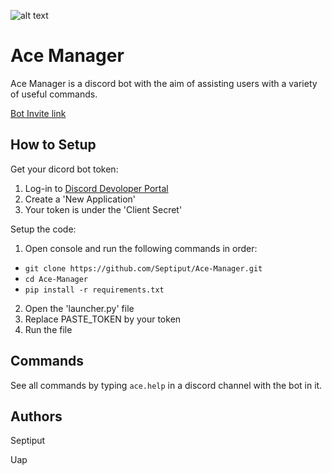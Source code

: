 ![alt text](https://cdn.discordapp.com/attachments/361589481847128074/805438459258208286/header-chat-box.jpg)

# Ace Manager

Ace Manager is a discord bot with the aim of assisting users with a variety of useful commands.

[Bot Invite link](https://discord.com/api/oauth2/authorize?client_id=799201224384577547&permissions=289856&scope=bot)

## How to Setup

Get your dicord bot token:

1. Log-in to [Discord Devoloper Portal](https://discord.com/developers/applications)
2. Create a 'New Application'
3. Your token is under the 'Client Secret'

Setup the code:

1. Open console and run the following commands in order:
  - ```git clone https://github.com/Septiput/Ace-Manager.git```
  - ```cd Ace-Manager```
  - ```pip install -r requirements.txt```

2. Open the 'launcher.py' file
3. Replace PASTE_TOKEN by your token
4. Run the file

## Commands

See all commands by typing
```ace.help```
in a discord channel with the bot in it.

## Authors

Septiput

Uap
